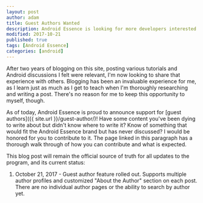 ```yaml
---
layout: post
author: adam
title: Guest Authors Wanted
description: Android Essence is looking for more developers interested in contributing to the product.
modified: 2017-10-21
published: true
tags: [Android Essence]
categories: [android]
---
```


After two years of blogging on this site, posting various tutorials and Android discussions I felt were relevant, I'm now looking to share that experience with others. Blogging has been an invaluable experience for me, as I learn just as much as I get to teach when I'm thoroughly researching and writing a post. There's no reason for me to keep this opportunity to myself, though.

<!--more-->

As of today, Android Essence is proud to announce support for [guest authors]({{ site.url }}/guest-author/)! Have some content you've been dying to write about but didn't know where to write it? Know of something that would fit the Android Essence brand but has never discussed? I would be honored for you to contribute to it. The page linked in this paragraph has a thorough walk through of how you can contribute and what is expected.

This blog post will remain the official source of truth for all updates to the program, and its current status:

1. October 21, 2017 - Guest author feature rolled out. Supports multiple author profiles and customized "About the Author" section on each post. There are no individual author pages or the ability to search by author yet.